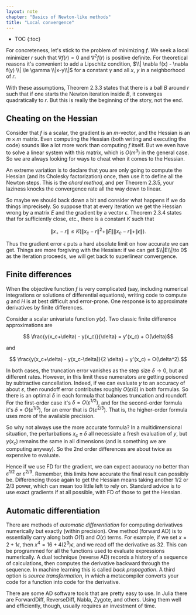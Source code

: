 ```yaml
---
layout: note
chapter: "Basics of Newton-like methods"
title: "Local convergence"
---
```

* TOC
{:toc}

For concreteness, let's stick to the problem of minimizing $f$. We seek a local minimizer $r$ such that $\nabla f(r)=0$ and $\nabla^2 f(r)$ is positive definite. For theoretical reasons it's convenient to add a Lipschitz condition, $\\| \nabla f(x) - \nabla f(y) \\| \le \gamma \\|x-y\\|$ for a constant $\gamma$ and all $x$, $y$ in a neighborhood of $r$. 

With these assumptions, Theorem 2.3.3 states that there is a ball $B$ around $r$ such that if one starts the Newton iteration inside $B$, it converges quadratically to $r$. But this is really the beginning of the story, not the end.

## Cheating on the Hessian

Consider that $f$ is a scalar, the gradient is an $m$-vector, and the Hessian is an $m\times m$ matrix. Even computing the Hessian (both writing and executing the code) sounds like a lot more work than computing $f$ itself. But we even have to solve a linear system with this matrix, which is $O(m^3)$ in the general case. So we are always looking for ways to cheat when it comes to the Hessian.

An extreme variation is to declare that you are only going to compute the Hessian (and its Cholesky factorization) once, then use it to define all the Newton steps. This is the *chord method*, and per Theorem 2.3.5, your laziness knocks the convergence rate all the way down to linear.

So maybe we should back down a bit and consider what happens if we do things imprecisely. So suppose that at every iteration we get the Hessian wrong by a matrix $E$ and the gradient by a vector $\epsilon$. Theorem 2.3.4 states that for sufficiently close, etc., there is a constant $K$ such that

$$\|x_+-r\| \le K\left( \|x_c-r\|^2 + \| E\| \|x_c-r\| + \|\epsilon\|\right ).$$

Thus the gradient error $\epsilon$ puts a hard absolute limit on how accurate we can get. Things are more forgiving with the Hessian: if we can get $\\|E\\|\to 0$ as the iteration proceeds, we will get back to superlinear convergence. 


## Finite differences

When the objective function $f$ is very complicated (say, including numerical integrations or solutions of differential equations), writing code to compute $g$ and $H$ is at best difficult and error-prone. One response is to approximate derivatives by finite differences. 

Consider a scalar univariate function $y(x)$. Two classic finite difference approximations are

$$ \frac{y(x_c+\delta) - y(x_c)}{\delta} = y'(x_c) + O(\delta)$$

and 

$$ \frac{y(x_c+\delta) - y(x_c-\delta)}{2 \delta} = y'(x_c) + O(\delta^2).$$

In both cases, the truncation error vanishes as the step size $\delta\to 0$, but at different rates. However, in this limit these numerators are getting poisoned by subtractive cancellation. Indeed, if we can evaluate $y$ to an accuracy of about $\varepsilon$, then roundoff error contributes roughly $O(\varepsilon/\delta)$ in both formulas. So there is an optimal $\delta$ in each formula that balances truncation and roundoff. For the first-order case it's $\delta=O(\varepsilon^{1/2})$, and for the second-order formula it's $\delta=O(\varepsilon^{1/3})$, for an error that is $O(\varepsilon^{2/3})$. That is, the higher-order formula uses more of the available precision.

So why not always use the more accurate formula? In a multidimensional situation, the perturbations $x_c\pm \delta$ all necessiate a fresh evaluation of $y$, but $y(x_c)$ remains the same in all dimensions (and is something we are computing anyway). So the 2nd order differences are about twice as expensive to evaluate. 

Hence if we use FD for the gradient, we can expect accuracy no better than $\varepsilon^{1/2}$ or $\varepsilon^{2/3}$. Remember, this limits how accurate the final result can possibly be. Differencing those again to get the Hessian means taking another $1/2$ or $2/3$ power, which can mean too little left to rely on. Standard advice is to use exact gradients if at all possible, with FD of those to get the Hessian. 

## Automatic differentiation

There are methods of *automatic differentiation* for computing derivatives numerically but exactly (within precision). One method (forward AD) is to essentially carry along both $O(1)$ and $O(\epsilon)$ terms. For example, if we set $x=2+1\epsilon$, then $x^4 = 16 + 4(2^3)\epsilon$, and we read off the derivative as 32. This can be programmed for all the functions used to evaluate expressions numerically. A dual technique (reverse AD) records a history of a sequence of calculations, then computes the derivative backward through the sequence. In machine learning this is called *back propagation*. A third option is *source transformation*, in which a metacompiler converts your code for a function into code for the derivative. 

There are some AD software tools that are pretty easy to use. In Julia there are ForwardDiff, ReverseDiff, Nabla, Zygote, and others. Using them well and efficiently, though, usually requires an investment of time. 